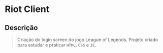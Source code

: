# Riot Client
## Descrição
> Criação do login screen do jogo League of Legends.
> Projeto criado para estudar e praticar `HTML`, `CSS` e `JS`.
